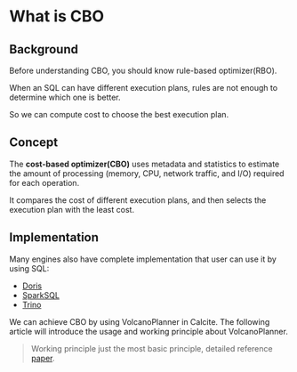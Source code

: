 # What is CBO

## Background
Before understanding CBO, you should know rule-based optimizer(RBO).

When an SQL can have different execution plans, rules are not enough to determine which one is better.

So we can compute cost to choose the best execution plan.

## Concept
The **cost-based optimizer(CBO)** uses metadata and statistics to estimate the amount of processing 
(memory, CPU, network traffic, and I/O) required for each operation. 

It compares the cost of different execution plans,
and then selects the execution plan with the least cost.

## Implementation
Many engines also have complete implementation that user can use it by using SQL:
- [Doris](https://doris.apache.org/docs/query-acceleration/statistics?_highlight=cbo)
- [SparkSQL](https://spark.apache.org/docs/3.1.2/sql-ref-syntax-aux-analyze-table.html#content)
- [Trino](https://trino.io/docs/current/optimizer/cost-based-optimizations.html)

We can achieve CBO by using VolcanoPlanner in Calcite.
The following article will introduce the usage and working principle about VolcanoPlanner.
> Working principle just the most basic principle, detailed reference [paper](https://15721.courses.cs.cmu.edu/spring2017/papers/14-optimizer1/graefe-icde1993.pdf).